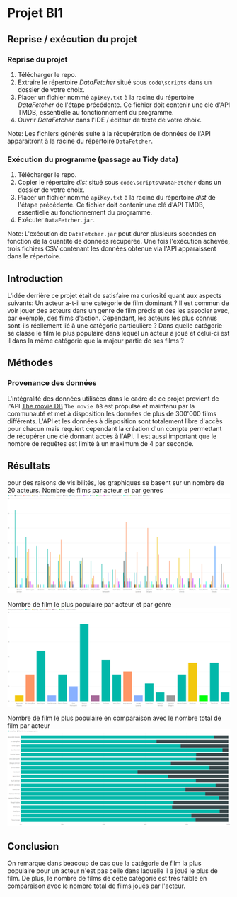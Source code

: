 # Projet BI1

## Reprise / exécution du projet
### Reprise du projet
1. Télécharger le repo.
2. Extraire le répertoire *DataFetcher* situé sous ```code\scripts``` dans un dossier de votre choix.
3. Placer un fichier nommé ```apiKey.txt``` à la racine du répertoire *DataFetcher* de l'étape précédente.
Ce fichier doit contenir une clé d'API TMDB, essentielle au fonctionnement du programme.
4. Ouvrir *DataFetcher* dans l'IDE / éditeur de texte de votre choix.

Note: Les fichiers générés suite à la récupération de données de l'API apparaitront à la racine du répertoire  ```DataFetcher```.

### Exécution du programme (passage au Tidy data)
1. Télécharger le repo.
2. Copier le répertoire *dist* situé sous ```code\scripts\DataFetcher``` dans un dossier de votre choix.
3. Placer un fichier nommé ```apiKey.txt``` à la racine du répertoire *dist* de l'étape précédente.
Ce fichier doit contenir une clé d'API TMDB, essentielle au fonctionnement du programme.
4. Exécuter ```DataFetcher.jar```.

Note: L'exécution de ```DataFetcher.jar``` peut durer plusieurs secondes en fonction de la quantité de données récupérée.
Une fois l'exécution achevée, trois fichiers CSV contenant les données obtenue via l'API apparaissent dans le répertoire.

## Introduction
L'idée derrière ce projet était de satisfaire ma curiosité quant aux aspects suivants:
Un acteur a-t-il une catégorie de film dominant ? Il est commun de voir jouer des acteurs dans un genre de film précis et des les associer avec, par exemple, des films d'action. Cependant, les acteurs les plus connus sont-ils réellement lié à une catégorie particulière ?
Dans quelle catégorie se classe le film le plus populaire dans lequel un acteur a joué et celui-ci est il dans la même catégorie que la majeur partie de ses films ?

## Méthodes
### Provenance des données
L'intégralité des données utilisées dans le cadre de ce projet provient de l'API [The movie DB](https://www.themoviedb.org/)
`The movie DB` est propulsé et maintenu par la communauté et met à disposition les données de plus de 300'000 films différents.
L'API et les données à disposition sont totalement libre d'accès pour chacun mais requiert cependant la création d'un compte permettant de récupérer une clé donnant accès à l'API. Il est aussi important que le nombre de requêtes est limité à un maximum de 4 par seconde.

## Résultats
pour des raisons de visibilités, les graphiques se basent sur un nombre de 20 acteurs.
Nombre de films par acteur et par genres
![Nombre de films par acteur et par genres](../figures/final/genres.PNG "Nombre de films par acteur et par genres")

Nombre de film le plus populaire par acteur et par genre
![Nombre de film le plus populaire par acteur et par genre](../figures/final/popular.PNG "Nombre de film le plus populaire par acteur et par genre")

Nombre de film le plus populaire en comparaison avec le nombre total de film par acteur
![Nombre de film le plus populaire en comparaison avec le nombre total de film par acteur](../figures/final/totals.PNG "Nombre de film le plus populaire en comparaison avec le nombre total de film par acteur")

## Conclusion
On remarque dans beacoup de cas que la catégorie de film la plus populaire pour un acteur n'est pas celle dans laquelle il a joué le plus de film. De plus, le nombre de films de cette catégorie est très faible en comparaison avec le nombre total de films joués par l'acteur.